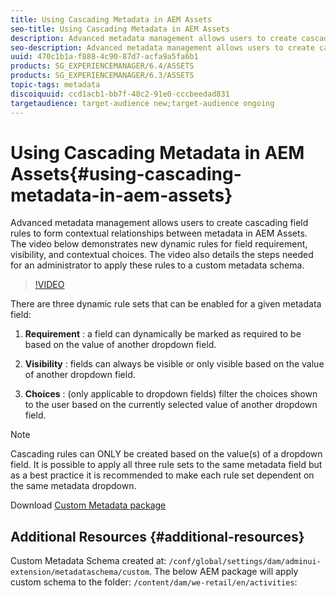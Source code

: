 ```yaml
---
title: Using Cascading Metadata in AEM Assets
seo-title: Using Cascading Metadata in AEM Assets
description: Advanced metadata management allows users to create cascading field rules to form contextual relationships between metadata in AEM Assets. The video below demonstrates new dynamic rules for field requirement, visibility, and contextual choices. The video also details the steps needed for an administrator to apply these rules to a custom metadata schema.
seo-description: Advanced metadata management allows users to create cascading field rules to form contextual relationships between metadata in AEM Assets. The video below demonstrates new dynamic rules for field requirement, visibility, and contextual choices. The video also details the steps needed for an administrator to apply these rules to a custom metadata schema.
uuid: 470c1b1a-f888-4c90-87d7-acfa9a5fa6b1
products: SG_EXPERIENCEMANAGER/6.4/ASSETS
products: SG_EXPERIENCEMANAGER/6.3/ASSETS
topic-tags: metadata
discoiquuid: ccd1acb1-bb7f-48c2-91e0-cccbeedad831
targetaudience: target-audience new;target-audience ongoing
---
```


# Using Cascading Metadata in AEM Assets{#using-cascading-metadata-in-aem-assets}

Advanced metadata management allows users to create cascading field rules to form contextual relationships between metadata in AEM Assets. The video below demonstrates new dynamic rules for field requirement, visibility, and contextual choices. The video also details the steps needed for an administrator to apply these rules to a custom metadata schema.

>[!VIDEO](https://video.tv.adobe.com/v/20702/?quality=9)

There are three dynamic rule sets that can be enabled for a given metadata field:

1. **Requirement** : a field can dynamically be marked as required to be based on the value of another dropdown field.

2. **Visibility** : fields can always be visible or only visible based on the value of another dropdown field.

3. **Choices** : (only applicable to dropdown fields) filter the choices shown to the user based on the currently selected value of another dropdown field.

>[!NOTE]
>
>Cascading rules can ONLY be created based on the value(s) of a dropdown field. It is possible to apply all three rule sets to the same metadata field but as a best practice it is recommended to make each rule set dependent on the same metadata dropdown.

Download [Custom Metadata package](assets/cascade-metadata-values-001.zip)

## Additional Resources {#additional-resources}

Custom Metadata Schema created at: `/conf/global/settings/dam/adminui-extension/metadataschema/custom`. The below AEM package will apply custom schema to the folder: `/content/dam/we-retail/en/activities`:

